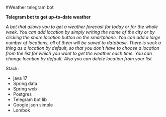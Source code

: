 #Weather telegram bot

__Telegram bot to get up-to-date weather__

*A bot that allows you to get a weather forecast for today or 
for the whole week. You can add location by simply writing the
name of the city or by clicking the share location button
on the smartphone. You can add a large number of locations,
all of them will be saved to database. There is suck a thing
as a location by default, so that you don't have to choose
a location from the list for which you want to get the
weather each time. You can change location by default. Also
you can delete location from your list.*



Stack: 
- java 17
- Spring data
- Spring web
- Postgres
- Telegram bot lib
- Google json simple
- Lombok
